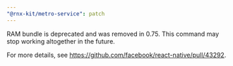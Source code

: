 ```yaml
---
"@rnx-kit/metro-service": patch
---
```


RAM bundle is deprecated and was removed in 0.75. This command may stop working
altogether in the future.

For more details, see https://github.com/facebook/react-native/pull/43292.
